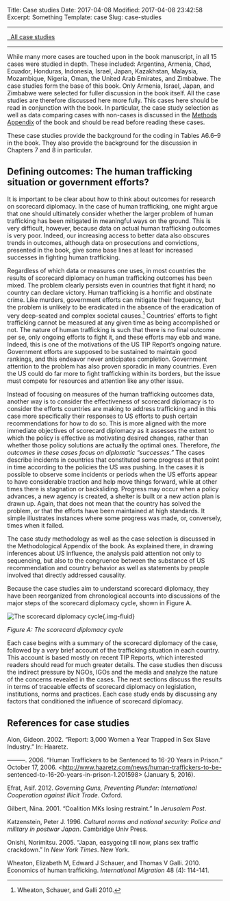 Title: Case studies
Date: 2017-04-08
Modified: 2017-04-08 23:42:58
Excerpt: Something
Template: case
Slug: case-studies

---

<p><a href="/files/pdfs/Case%20study%20supplement.pdf" class="btn btn-primary">
<span class="glyphicon glyphicon-download-alt" aria-hidden="true"></span>&nbsp;
All case studies
</a></p>

---

While many more cases are touched upon in the book manuscript, in all 15 cases were studied in depth. These included: Argentina, Armenia, Chad, Ecuador, Honduras, Indonesia, Israel, Japan, Kazakhstan, Malaysia, Mozambique, Nigeria, Oman, the United Arab Emirates, and Zimbabwe. The case studies form the base of this book. Only Armenia, Israel, Japan, and Zimbabwe were selected for fuller discussion in the book itself. All the case studies are therefore discussed here more fully. This cases here should be read in conjunction with the book. In particular, the case study selection as well as data comparing cases with non-cases is discussed in the [Methods Appendix](/data/methods-appendix/) of the book and should be read before reading these cases.

These case studies provide the background for the coding in Tables A6.6–9 in the book. They also provide the background for the discussion in Chapters 7 and 8 in particular.

## Defining outcomes: The human trafficking situation or government efforts?

It is important to be clear about how to think about outcomes for research on
scorecard diplomacy. In the case of human trafficking, one might argue that one
should ultimately consider whether the larger problem of human trafficking has
been mitigated in meaningful ways on the ground. This is very difficult,
however, because data on actual human trafficking outcomes is very poor.
Indeed, our increasing access to better data also obscures trends in outcomes,
although data on prosecutions and convictions, presented in the book, give some
base lines at least for increased successes in fighting human trafficking.

Regardless of which data or measures one uses, in most countries the results of
scorecard diplomacy on human trafficking outcomes has been mixed. The problem
clearly persists even in countries that fight it hard; no country can declare
victory. Human trafficking is a horrific and obstinate crime. Like murders,
government efforts can mitigate their frequency, but the problem is unlikely to
be eradicated in the absence of the eradication of very deep-seated and complex
societal causes.[^1] Countries’ efforts to fight trafficking cannot be measured
at any given time as being accomplished or not. The nature of human trafficking
is such that there is no final outcome per se, only ongoing efforts to fight
it, and these efforts may ebb and wane. Indeed, this is one of the motivations
of the US TIP Report’s ongoing nature. Government efforts are supposed to be
sustained to maintain good rankings, and this endeavor never anticipates
completion. Government attention to the problem has also proven sporadic in
many countries. Even the US could do far more to fight trafficking within its
borders, but the issue must compete for resources and attention like any other
issue.

Instead of focusing on measures of the human trafficking outcomes data, another
way is to consider the effectiveness of scorecard diplomacy is to consider the
efforts countries are making to address trafficking and in this case more
specifically their responses to US efforts to push certain recommendations for
how to do so. This is more aligned with the more immediate objectives of
scorecard diplomacy as it assesses the extent to which the policy is effective
as motivating desired changes, rather than whether those policy solutions are
actually the optimal ones. Therefore, *the outcomes in these cases focus on
diplomatic “successes.”* The cases describe incidents in countries that
constituted some progress at that point in time according to the policies the
US was pushing. In the cases it is possible to observe some incidents or
periods when the US efforts appear to have considerable traction and help move
things forward, while at other times there is stagnation or backsliding.
Progress may occur when a policy advances, a new agency is created, a shelter
is built or a new action plan is drawn up. Again, that does not mean that the
country has solved the problem, or that the efforts have been maintained at
high standards. It simple illustrates instances where some progress was made,
or, conversely, times when it failed.

The case study methodology as well as the case selection is discussed in the
Methodological Appendix of the book. As explained there, in drawing inferences
about US influence, the analysis paid attention not only to sequencing, but
also to the congruence between the substance of US recommendation and country
behavior as well as statements by people involved that directly addressed
causality.

Because the case studies aim to understand scorecard diplomacy, they have been
reorganized from chronological accounts into discussions of the major steps of
the scorecard diplomacy cycle, shown in Figure A.

![The scorecard diplomacy cycle](/files/images/scorecard_diplomacy_cycle.png){.img-fluid}

*Figure A: The scorecard diplomacy cycle*

Each case begins with a summary of the scorecard diplomacy of the case,
followed by a *very* brief account of the trafficking situation in each
country. This account is based mostly on recent TIP Reports, which interested
readers should read for much greater details. The case studies then discuss the
indirect pressure by NGOs, IGOs and the media and analyze the nature of the
concerns revealed in the cases. The next sections discuss the results in terms
of traceable effects of scorecard diplomacy on legislation, institutions, norms
and practices. Each case study ends by discussing any factors that conditioned
the influence of scorecard diplomacy.

## References for case studies

Alon, Gideon. 2002. “Report: 3,000 Women a Year Trapped in Sex Slave Industry.”
In: Haaretz.

———. 2006. “Human Traffickers to be Sentenced to 16-20 Years in Prison.”
October 17, 2006. <http://www.haaretz.com/news/human-traffickers-to-be-
sentenced-to-16-20-years-in-prison-1.201598> (January 5, 2016).

Efrat, Asif. 2012. *Governing Guns, Preventing Plunder: International
Cooperation against Illicit Trade*. Oxford.

Gilbert, Nina. 2001. “Coalition MKs losing restraint.” In *Jerusalem Post*.

Katzenstein, Peter J. 1996. *Cultural norms and national security: Police and
military in postwar Japan*. Cambridge Univ Press.

Onishi, Norimitsu. 2005. “Japan, easygoing till now, plans sex traffic
crackdown.” In *New York Times*. New York.

Wheaton, Elizabeth M, Edward J Schauer, and Thomas V Galli. 2010. Economics of
human trafficking. *International Migration* 48 (4): 114-141.


[^1]: Wheaton, Schauer, and Galli 2010.
